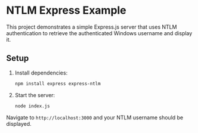 # NTLM Express Example

This project demonstrates a simple Express.js server that uses NTLM authentication to retrieve the authenticated Windows username and display it.

## Setup

1. Install dependencies:
   ```bash
   npm install express express-ntlm
   ```
2. Start the server:
   ```bash
   node index.js
   ```

Navigate to `http://localhost:3000` and your NTLM username should be displayed.
